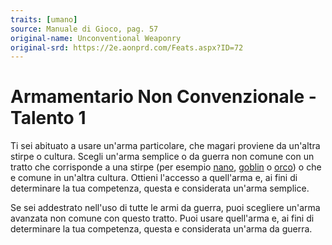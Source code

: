 ```yaml
---
traits: [umano]
source: Manuale di Gioco, pag. 57
original-name: Unconventional Weaponry
original-srd: https://2e.aonprd.com/Feats.aspx?ID=72
---
```


# Armamentario Non Convenzionale - Talento 1

Ti sei abituato a usare un'arma particolare, che magari proviene da un'altra
stirpe o cultura. Scegli un'arma semplice o da guerra non comune con un tratto
che corrisponde a una stirpe (per esempio [nano](/stirpi/nano),
[goblin](/stirpi/goblin) o [orco](/stirpi/orco)) o che e comune in un'altra
cultura. Ottieni l'accesso a quell'arma e, ai fini di determinare la tua
competenza, questa e considerata un'arma semplice.

Se sei addestrato nell'uso di tutte le armi da guerra, puoi scegliere un'arma
avanzata non comune con questo tratto. Puoi usare quell'arma e, ai fini di
determinare la tua competenza, questa e considerata un'arma da guerra.

